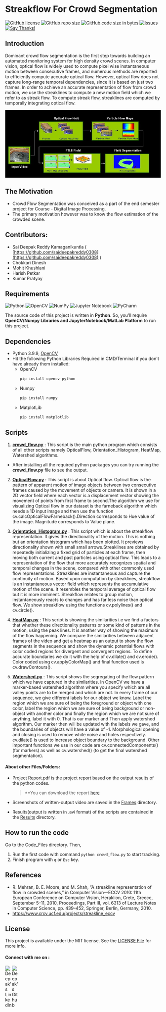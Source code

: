 #        Streakflow For Crowd Segmentation          #
[![GitHub license](https://img.shields.io/github/license/saideepakreddy0308/DIP_Project)](https://github.com/saideepakreddy0308/Dominant-Crowd-Flow-Segmentation/blob/main/LICENSE)
[![GitHub repo size](https://img.shields.io/github/repo-size/saideepakreddy0308/DIP_Project.svg?logo=github&style=social)](https://github.com/saideepakreddy0308/Dominant-Crowd-Flow-Segmentation)
[![GitHub code size in bytes](https://img.shields.io/github/languages/code-size/saideepakreddy0308/DIP_Project.svg?logo=git&style=social)](https://github.com/saideepakreddy0308/Dominant-Crowd-Flow-Segmentation)
[![Issues](https://camo.githubusercontent.com/926d8ca67df15de5bd1abac234c0603d94f66c00/68747470733a2f2f696d672e736869656c64732e696f2f62616467652f636f6e747269627574696f6e732d77656c636f6d652d627269676874677265656e2e7376673f7374796c653d666c6174)](https://github.com/saideepakreddy0308/Dominant-Crowd-Flow-Segmentation/issues)
[![Say Thanks!](https://img.shields.io/badge/SayThanks.io-%E2%98%BC-1EAEDB.svg)](mailto:saideepakreddy0308@gmail.com)

## Introduction
Dominant crowd flow segmentation is the first step towards building an automated monitoring system for high density crowd scenes. In computer vision, optical flow is widely used to compute pixel wise instantaneous motion between consecutive frames, and numerous methods are reported to efficiently compute accurate optical flow. However, optical flow does not capture long-range temporal dependencies, since it is based on just two frames. In order to achieve an accurate representation of flow from crowd motion, we use the streaklines to compute a new motion field which we refer to as streak flow. To compute streak flow, streaklines are computed by temporally integrating optical flow.

![Block_Diagram](https://github.com/saideepakreddy0308/Dominant-Crowd-Flow-Segmentation/blob/main/blockdiagram.jpg)

## The Motivation
* Crowd Flow Segmentation was conceived as a part of the end semester project for Course - Digital Image Processing.
* The primary motivation however was to know the flow estimation of the crowded scene.

## Contributors:
- Sai Deepak Reddy Kamaganikuntla ( [https://github.com/saideepakreddy0308](https://github.com/saideepakreddy0308) )
- Chokkari Dinesh
- Mohit Khushlani
- Harish Petkar
- Kumar Pratyay

## Requirements
![Python](https://img.shields.io/badge/python-3670A0?style=for-the-badge&logo=python&logoColor=ffdd54)
![OpenCV](https://img.shields.io/badge/opencv-%23white.svg?style=for-the-badge&logo=opencv&logoColor=white)
![NumPy](https://img.shields.io/badge/numpy-%23013243.svg?style=for-the-badge&logo=numpy&logoColor=white)
![Jupyter Notebook](https://img.shields.io/badge/jupyter-%23FA0F00.svg?style=for-the-badge&logo=jupyter&logoColor=white)
![PyCharm](https://img.shields.io/badge/pycharm-143?style=for-the-badge&logo=pycharm&logoColor=black&color=black&labelColor=green)

The source code of this project is written in **Python**. So, you'll require **OpenCV/Numpy Libraries and JupyterNotebook/MatLab Platform** to run this project.

## Dependencies
- Python 3.9.9, [OpenCV](https://opencv.org/)
- Hit the following Python Libraries Required  in CMD/Terminal if you don't have already them installed:
  * OpenCV
      ```bash
      pip install opencv-python
      ```
  * Numpy
      ```bash
      pip install numpy
      ```
  * MatplotLib
      ```bash
      pip install matplotlib
      ```  

## Scripts

1. [**crowd_flow.py**](https://github.com/saideepakreddy0308/Dominant-Crowd-Flow-Segmentation/blob/main/Code_Files/crowd_flow.py) : This script is the main python program which consists of all other scripts namely OpticalFlow, Orientation_Histogram, HeatMap, Watershed algorithms.
  - After installing all the required python packages you can try running the **crowd_flow.py** file to see the output.

2. [**OpticalFlow.py**](https://github.com/saideepakreddy0308/Dominant-Crowd-Flow-Segmentation/blob/main/Code_Files/OpticalFlow.py) : This script is about Optical flow. Optical flow is the pattern of apparent motion of image objects between two consecutive frames caused by the movement of objects or camera. It is shown in a 2D vector field where each vector is a displacement vector showing the movement of points from first frame to second.The algorithm we use for visualizing Optical flow in our dataset is the farneback algorithm which needs a 1D input image and then use the function cv.calcOpticalFlowFarneback().Direction corresponds to Hue value of the image. Magnitude corresponds to Value plane.

3. [**Orientation_Histogram.py**](https://github.com/saideepakreddy0308/Dominant-Crowd-Flow-Segmentation/blob/main/Code_Files/Orientation_Histogram.py)  : This script which is about the streakflow representation. It gives the directionality of the motion. This is nothing but an orientation histogram which has been plotted. It previews directionality shown with small small arrows.Streaklines are obtained by repeatedly initializing a fixed grid of particles at each frame, then moving both current and past particles using optical flow. This leads to a representation of the flow that more accurately recognizes spatial and temporal changes in the scene, compared with other commonly used flow representations. Streaklines are instantaneous and capture the continuity of motion. Based upon computation by streaklines, streakflow is an instantaneous vector field which represents the accumulative motion of the scene. It resembles the temporal average of optical flow but it is more imminent. Streakflow relates to group motion, instantaneously reacts to changes and has far less noise than optical flow. We show streakflow using the functions cv.polylines() and cv.circle().

4. [**HeatMap.py**](https://github.com/saideepakreddy0308/Dominant-Crowd-Flow-Segmentation/blob/main/Code_Files/HeatMap.py)  :  This script is showing the similarities i.e we find a factors that whether these directionality patterns or some kind of patterns in the motion, using the peak lines. It is another way of showing the maximum of the flow happening. We compare the similarities between adjacent frames of the video and get a heatmap as an output to show the flow segments in the sequence and show the dynamic potential flows with color coded regions for divergent and convergent regions. To define accurate boundaries we do it with the help of cv.dilate() and cv.erode(). Color coded using cv.applyColorMap() and final function used is cv.drawContours(). 

5. [**Watershed.py**](https://github.com/saideepakreddy0308/Dominant-Crowd-Flow-Segmentation/blob/main/Code_Files/Watershed.py) : This script shows the segregating of the flow pattern which we have captured in the similarities. In OpenCV we have a marker-based watershed algorithm where you specify which are all valley points are to be merged and which are not. In every frame of our sequence, we give different labels for our object we know. Label the region which we are sure of being the foreground or object with one color, label the region which we are sure of being background or non-object with another color and finally the region which we are not sure of anything, label it with 0. That is our marker and Then apply watershed algorithm. Our marker then will be updated with the labels we gave, and the boundaries of objects will have a value of -1.
Morphological opening and closing is used to remove white noise and holes respectively. cv.dilate() is used to increase object boundary to the background. Other important functions we use in our code are cv.connectedComponents() (for markers) as well as cv.watershed() (to get the final watershed segmentation). 

#### About other Files/Folders:
- Project Report.pdf is the project report based on the output results of the python codes.

  > **You can download the report [here](https://github.com/saideepakreddy0308/Dominant-Crowd-Flow-Segmentation/blob/main/Project%20Report.pdf)
 
- Screenshots of written-output video are saved in the [Frames](https://github.com/saideepakreddy0308/Dominant-Crowd-Flow-Segmentation/blob/main/Frames) directory.
- Results(output is written in .avi format) of the scripts are contained in the [Results](https://github.com/saideepakreddy0308/Dominant-Crowd-Flow-Segmentation/blob/main/Results) directory.

## How to run the code
Go to the Code_Files directory.
Then, 
1. Run the first code with command `python crowd_flow.py` to start tracking.
2. Finish program with `q` or `Esc` key.

## References
* R. Mehran, B. E. Moore, and M. Shah, “A streakline representation of flow in crowded scenes,” in 
  Computer Vision—ECCV 2010: 11th European Conference on Computer Vision, Heraklion, Crete, 
  Greece, September 5–11, 2010, Proceedings, Part III, vol. 6313 of Lecture Notes in Computer 
  Science, pp. 439–452, Springer, Berlin, Germany, 2010.
* https://www.crcv.ucf.edu/projects/streakline_eccv

## License
This project is available under the MIT license. See the [LICENSE File](https://github.com/saideepakreddy0308/Dominant-Crowd-Flow-Segmentation/blob/main/LICENSE) for more info.

#### Connect with me on :
<a href="https://www.linkedin.com/in/sai-deepak-reddy-k/">
  <img align="left" alt="Deepak's LinkedIn" width="22px" src="https://cdn.jsdelivr.net/npm/simple-icons@v3/icons/linkedin.svg" />
</a>
<a href="https://github.com/saideepakreddy0308">
  <img align="left" alt="Deepak's Github" width="22px" src="https://cdn.jsdelivr.net/npm/simple-icons@v3/icons/github.svg" />
</a>
<!-- <a href="link">
  <img align="left" alt="Deepak's Instagram" width="22px" src="https://cdn.jsdelivr.net/npm/simple-icons@v3/icons/instagram.svg" />
</a>
<a href="link">
  <img align="left" alt="Deepak's Hackerrank" width="22px" src="https://cdn.jsdelivr.net/npm/simple-icons@v3/icons/hackerrank.svg" />
</a> -->
<br><br>
